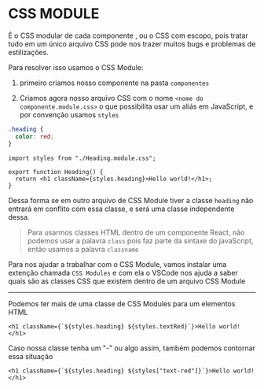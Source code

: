 # **CSS MODULE**

É o CSS modular de cada componente , ou o CSS com escopo, pois tratar tudo em um único arquivo CSS pode nos trazer muitos bugs e problemas de estilizações.

Para resolver isso usamos o CSS Module:

1. primeiro criamos nosso componente na pasta `componentes`

2. Criamos agora nosso arquivo CSS com o nome `<nome do componente.module.css>` o que possibilita usar um aliás em JavaScript, e por convenção usamos `styles`

```css
.heading {
  color: red;
}
```

```tsx
import styles from "./Heading.module.css";

export function Heading() {
  return <h1 className={styles.heading}>Hello world!</h1>;
}
```

Dessa forma se em outro arquivo de CSS Module tiver a classe `heading` não entrará em conflito com essa classe, e será uma classe independente dessa.

> Para usarmos classes HTML dentro de um componente React, não podemos usar a palavra `class` pois faz parte da sintaxe do javaScript, então usamos a palavra `classname`

Para nos ajudar a trabalhar com o CSS Module, vamos instalar uma extenção chamada `CSS Modules` e com ela o VSCode nos ajuda a saber quais são as classes CSS que existem dentro de um arquivo CSS Module

---

Podemos ter mais de uma classe de CSS Modules para um elementos HTML

```tsx
<h1 className={`${styles.heading} ${styles.textRed}`}>Hello world!</h1>
```

Caso nossa classe tenha um "-" ou algo assim, também podemos contornar essa situação

```tsx
<h1 className={`${styles.heading} ${styles["text-red"]}`}>Hello world!</h1>
```
